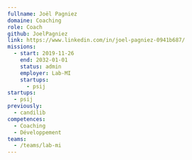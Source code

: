 ```yaml
---
fullname: Joël Pagniez
domaine: Coaching
role: Coach
github: JoelPagniez
link: https://www.linkedin.com/in/joel-pagniez-0941b687/
missions:
  - start: 2019-11-26
    end: 2032-01-01
    status: admin
    employer: Lab-MI
    startups:
      - psij
startups:
  - psij
previously:
  - candilib
competences:
  - Coaching
  - Développement
teams:
  - /teams/lab-mi
---
```

